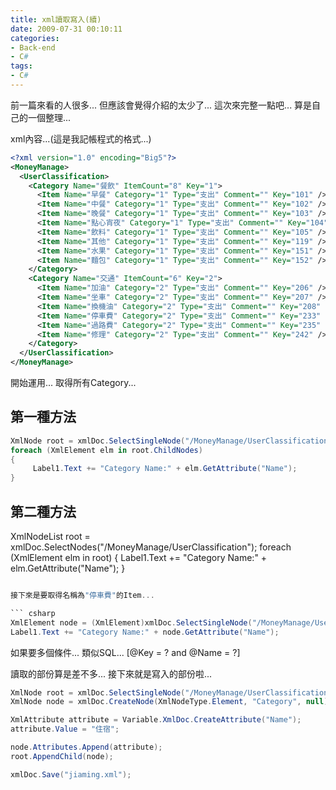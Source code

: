 ```yaml
---
title: xml讀取寫入(續)
date: 2009-07-31 00:10:11
categories:
- Back-end
- C#
tags:
- C#
---
```

前一篇來看的人很多...
但應該會覺得介紹的太少了...
這次來完整一點吧...
算是自己的一個整理...

<!--more-->

xml內容...(這是我記帳程式的格式...)

``` xml
<?xml version="1.0" encoding="Big5"?>
<MoneyManage>
  <UserClassification>
    <Category Name="餐飲" ItemCount="8" Key="1">
      <Item Name="早餐" Category="1" Type="支出" Comment="" Key="101" />
      <Item Name="中餐" Category="1" Type="支出" Comment="" Key="102" />
      <Item Name="晚餐" Category="1" Type="支出" Comment="" Key="103" />
      <Item Name="點心宵夜" Category="1" Type="支出" Comment="" Key="104" />
      <Item Name="飲料" Category="1" Type="支出" Comment="" Key="105" />
      <Item Name="其他" Category="1" Type="支出" Comment="" Key="119" />
      <Item Name="水果" Category="1" Type="支出" Comment="" Key="151" />
      <Item Name="麵包" Category="1" Type="支出" Comment="" Key="152" />
    </Category>
    <Category Name="交通" ItemCount="6" Key="2">
      <Item Name="加油" Category="2" Type="支出" Comment="" Key="206" />
      <Item Name="坐車" Category="2" Type="支出" Comment="" Key="207" />
      <Item Name="換機油" Category="2" Type="支出" Comment="" Key="208" />
      <Item Name="停車費" Category="2" Type="支出" Comment="" Key="233" />
      <Item Name="過路費" Category="2" Type="支出" Comment="" Key="235" />
      <Item Name="修理" Category="2" Type="支出" Comment="" Key="242" />
    </Category>
  </UserClassification>
</MoneyManage>
```

開始運用...
取得所有Category...

## 第一種方法
``` csharp
XmlNode root = xmlDoc.SelectSingleNode("/MoneyManage/UserClassification");
foreach (XmlElement elm in root.ChildNodes)
{
     Label1.Text += "Category Name:" + elm.GetAttribute("Name");
}
```


## 第二種方法
XmlNodeList root = xmlDoc.SelectNodes("/MoneyManage/UserClassification");
foreach (XmlElement elm in root)
{
     Label1.Text += "Category Name:" + elm.GetAttribute("Name");
}
```csharp

接下來是要取得名稱為"停車費"的Item...

``` csharp
XmlElement node = (XmlElement)xmlDoc.SelectSingleNode("/MoneyManage/UserClassification/Category/Item[@Name=\"停車費\"]");
Label1.Text += "Category Name:" + node.GetAttribute("Name");
```

如果要多個條件...
類似SQL...
[@Key = ? and @Name = ?]

讀取的部份算是差不多...
接下來就是寫入的部份啦...

``` csharp
XmlNode root = xmlDoc.SelectSingleNode("/MoneyManage/UserClassification");
XmlNode node = xmlDoc.CreateNode(XmlNodeType.Element, "Category", null);

XmlAttribute attribute = Variable.XmlDoc.CreateAttribute("Name");
attribute.Value = "住宿";

node.Attributes.Append(attribute);
root.AppendChild(node);

xmlDoc.Save("jiaming.xml");
```